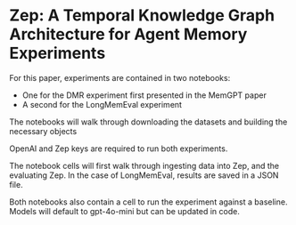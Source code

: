 # Zep: A Temporal Knowledge Graph Architecture for Agent Memory Experiments
For this paper, experiments are contained in two notebooks:
* One for the DMR experiment first presented in the MemGPT paper
* A second for the LongMemEval experiment

The notebooks will walk through downloading the datasets and building the necessary objects

OpenAI and Zep keys are required to run both experiments.

The notebook cells will first walk through ingesting data into Zep, and the evaluating Zep.
In the case of LongMemEval, results are saved in a JSON file.


Both notebooks also contain a cell to run the experiment against a baseline.
Models will default to gpt-4o-mini but can be updated in code.